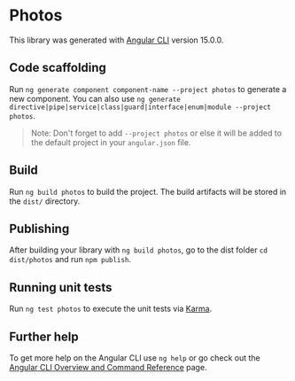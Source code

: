 # Photos

This library was generated with [Angular CLI](https://github.com/angular/angular-cli) version 15.0.0.

## Code scaffolding

Run `ng generate component component-name --project photos` to generate a new component. You can also use `ng generate directive|pipe|service|class|guard|interface|enum|module --project photos`.
> Note: Don't forget to add `--project photos` or else it will be added to the default project in your `angular.json` file. 

## Build

Run `ng build photos` to build the project. The build artifacts will be stored in the `dist/` directory.

## Publishing

After building your library with `ng build photos`, go to the dist folder `cd dist/photos` and run `npm publish`.

## Running unit tests

Run `ng test photos` to execute the unit tests via [Karma](https://karma-runner.github.io).

## Further help

To get more help on the Angular CLI use `ng help` or go check out the [Angular CLI Overview and Command Reference](https://angular.io/cli) page.
